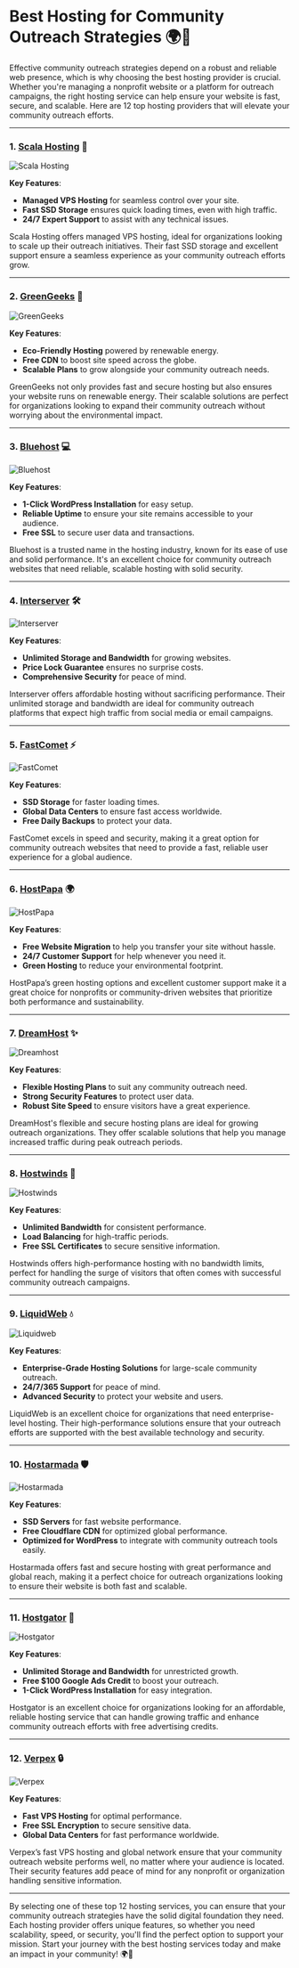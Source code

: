 # Best Hosting for Community Outreach Strategies 🌍🤝

Effective community outreach strategies depend on a robust and reliable web presence, which is why choosing the best hosting provider is crucial. Whether you're managing a nonprofit website or a platform for outreach campaigns, the right hosting service can help ensure your website is fast, secure, and scalable. Here are 12 top hosting providers that will elevate your community outreach efforts.

---

### 1. [**Scala Hosting**](https://snipitx.com/scala-jy) 🌟

![Scala Hosting](https://i.imgur.com/uJ5JIK3.png "Scala Web Hosting")

**Key Features**:
- **Managed VPS Hosting** for seamless control over your site.
- **Fast SSD Storage** ensures quick loading times, even with high traffic.
- **24/7 Expert Support** to assist with any technical issues.

Scala Hosting offers managed VPS hosting, ideal for organizations looking to scale up their outreach initiatives. Their fast SSD storage and excellent support ensure a seamless experience as your community outreach efforts grow.

---

### 2. [**GreenGeeks**](https://snipitx.com/greengeeks-jy) 🌱

![GreenGeeks](https://i.imgur.com/eEwuntu.jpg "GreenGeeks Hosting")

**Key Features**:
- **Eco-Friendly Hosting** powered by renewable energy.
- **Free CDN** to boost site speed across the globe.
- **Scalable Plans** to grow alongside your community outreach needs.

GreenGeeks not only provides fast and secure hosting but also ensures your website runs on renewable energy. Their scalable solutions are perfect for organizations looking to expand their community outreach without worrying about the environmental impact.

---

### 3. [**Bluehost**](https://snipitx.com/bluehost-jy) 💻

![Bluehost](https://i.imgur.com/PasFF9E.jpeg "Bluehost Hosting")

**Key Features**:
- **1-Click WordPress Installation** for easy setup.
- **Reliable Uptime** to ensure your site remains accessible to your audience.
- **Free SSL** to secure user data and transactions.

Bluehost is a trusted name in the hosting industry, known for its ease of use and solid performance. It's an excellent choice for community outreach websites that need reliable, scalable hosting with solid security.

---

### 4. [**Interserver**](https://snipitx.com/interserver-jy) 🛠️

![Interserver](https://i.imgur.com/OM5dOEW.jpeg "Interserver Hosting")

**Key Features**:
- **Unlimited Storage and Bandwidth** for growing websites.
- **Price Lock Guarantee** ensures no surprise costs.
- **Comprehensive Security** for peace of mind.

Interserver offers affordable hosting without sacrificing performance. Their unlimited storage and bandwidth are ideal for community outreach platforms that expect high traffic from social media or email campaigns.

---

### 5. [**FastComet**](https://snipitx.com/fastcomet-jy) ⚡

![FastComet](https://i.imgur.com/7qgXuWp.png "FastComet Hosting")

**Key Features**:
- **SSD Storage** for faster loading times.
- **Global Data Centers** to ensure fast access worldwide.
- **Free Daily Backups** to protect your data.

FastComet excels in speed and security, making it a great option for community outreach websites that need to provide a fast, reliable user experience for a global audience.

---

### 6. [**HostPapa**](https://snipitx.com/hostpapa-jy) 🌍

![HostPapa](https://i.imgur.com/ouDTkvl.jpeg "HostPapa Hosting")

**Key Features**:
- **Free Website Migration** to help you transfer your site without hassle.
- **24/7 Customer Support** for help whenever you need it.
- **Green Hosting** to reduce your environmental footprint.

HostPapa’s green hosting options and excellent customer support make it a great choice for nonprofits or community-driven websites that prioritize both performance and sustainability.

---

### 7. [**DreamHost**](https://snipitx.com/dreamhost-jy) ✨

![Dreamhost](https://i.imgur.com/rXIg8ip.jpeg "Dreamhost Hosting")

**Key Features**:
- **Flexible Hosting Plans** to suit any community outreach need.
- **Strong Security Features** to protect user data.
- **Robust Site Speed** to ensure visitors have a great experience.

DreamHost's flexible and secure hosting plans are ideal for growing outreach organizations. They offer scalable solutions that help you manage increased traffic during peak outreach periods.

---

### 8. [**Hostwinds**](https://snipitx.com/hostwinds-jy) 💨

![Hostwinds](https://i.imgur.com/53aSNXx.jpeg "Hostwinds Hosting")

**Key Features**:
- **Unlimited Bandwidth** for consistent performance.
- **Load Balancing** for high-traffic periods.
- **Free SSL Certificates** to secure sensitive information.

Hostwinds offers high-performance hosting with no bandwidth limits, perfect for handling the surge of visitors that often comes with successful community outreach campaigns.

---

### 9. [**LiquidWeb**](https://snipitx.com/liquidweb-jy) 💧

![Liquidweb](https://i.imgur.com/4IvT9SC.jpeg "Liquidweb Hosting")

**Key Features**:
- **Enterprise-Grade Hosting Solutions** for large-scale community outreach.
- **24/7/365 Support** for peace of mind.
- **Advanced Security** to protect your website and users.

LiquidWeb is an excellent choice for organizations that need enterprise-level hosting. Their high-performance solutions ensure that your outreach efforts are supported with the best available technology and security.

---

### 10. [**Hostarmada**](https://snipitx.com/hostarmada-jy) 🛡️

![Hostarmada](https://i.imgur.com/KFbdf3o.jpeg "Hostarmada Hosting")

**Key Features**:
- **SSD Servers** for fast website performance.
- **Free Cloudflare CDN** for optimized global performance.
- **Optimized for WordPress** to integrate with community outreach tools easily.

Hostarmada offers fast and secure hosting with great performance and global reach, making it a perfect choice for outreach organizations looking to ensure their website is both fast and scalable.

---

### 11. [**Hostgator**](https://snipitx.com/hostgator-jy) 🐊

![Hostgator](https://i.imgur.com/BcVkH57.jpeg "Hostgator Hosting")

**Key Features**:
- **Unlimited Storage and Bandwidth** for unrestricted growth.
- **Free $100 Google Ads Credit** to boost your outreach.
- **1-Click WordPress Installation** for easy integration.

Hostgator is an excellent choice for organizations looking for an affordable, reliable hosting service that can handle growing traffic and enhance community outreach efforts with free advertising credits.

---

### 12. [**Verpex**](https://snipitx.com/verpex-jy) 🔒

![Verpex](https://i.imgur.com/6x5LhiS.jpeg "Verpex Hosting")

**Key Features**:
- **Fast VPS Hosting** for optimal performance.
- **Free SSL Encryption** to secure sensitive data.
- **Global Data Centers** for fast performance worldwide.

Verpex’s fast VPS hosting and global network ensure that your community outreach website performs well, no matter where your audience is located. Their security features add peace of mind for any nonprofit or organization handling sensitive information.

---

By selecting one of these top 12 hosting services, you can ensure that your community outreach strategies have the solid digital foundation they need. Each hosting provider offers unique features, so whether you need scalability, speed, or security, you'll find the perfect option to support your mission. Start your journey with the best hosting services today and make an impact in your community! 🌍🚀
